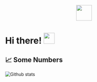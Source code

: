 

<!--
<img src="https://media.giphy.com/media/NYfo66iHZ7msO9wnKX/giphy.gif" width="100%">
-->
<p align="center">

  <a href="https://www.linkedin.com/in/sergio-espada/">
    <img src="https://inter-dev.co.il/wp-content/uploads/2018/11/linkedin.png" width = 50px/>
  </a>

</p>

# Hi there! <img src="https://raw.githubusercontent.com/MartinHeinz/MartinHeinz/master/wave.gif" width="35px">
<!--I'm Mario, a Uruguayan Software Engineer living in Israel.
Passionate Full Stack Web Developer with _\`${new Date().getFullYear() - 2016}\`_ years of experience.
-->
[//]: <> (## 🛠 Technologies & Tools)

## 📈 Some Numbers
![Github stats](https://github-readme-stats.vercel.app/api?username=espadaser&show_icons=true&count_private=true&include_all_commits=true)

<!--
## 👨🏽‍💻 Latest Personal Project
[![ReadMe Card](https://github-readme-stats.vercel.app/api/pin/?username=espadaser&repo=linkedin_connect&show_owner=true)](https://github.com/espadaser/linkedin_connect)


<!--
**EspadaSer/EspadaSer** is a ✨ _special_ ✨ repository because its `README.md` (this file) appears on your GitHub profile.

Here are some ideas to get you started:

- 🔭 I’m currently working on ...
- 🌱 I’m currently learning ...
- 👯 I’m looking to collaborate on ...
- 🤔 I’m looking for help with ...
- 💬 Ask me about ...
- 📫 How to reach me: ...
- 😄 Pronouns: ...
- ⚡ Fun fact: ...
-->
